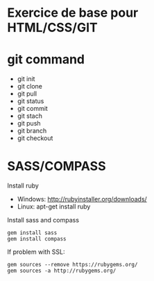 # Exercice de base pour HTML/CSS/GIT




# git command

* git init
* git clone
* git pull
* git status
* git commit
* git stach
* git push
* git branch
* git checkout

# SASS/COMPASS

Install ruby
* Windows: http://rubyinstaller.org/downloads/
* Linux: apt-get install ruby
    
    
Install sass and compass
    
    gem install sass
    gem install compass

If problem with SSL: 

    gem sources --remove https://rubygems.org/
    gem sources -a http://rubygems.org/
